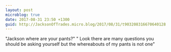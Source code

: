 ```yaml
---
layout: post
microblog: true
date: 2017-08-31 23:50 +1300
guid: http://JacksonOfTrades.micro.blog/2017/08/31/t903208316670640128.html
---
```

"Jackson where are your pants?" 
" Look there are many questions you should be asking yourself but the whereabouts of my pants is not one"
